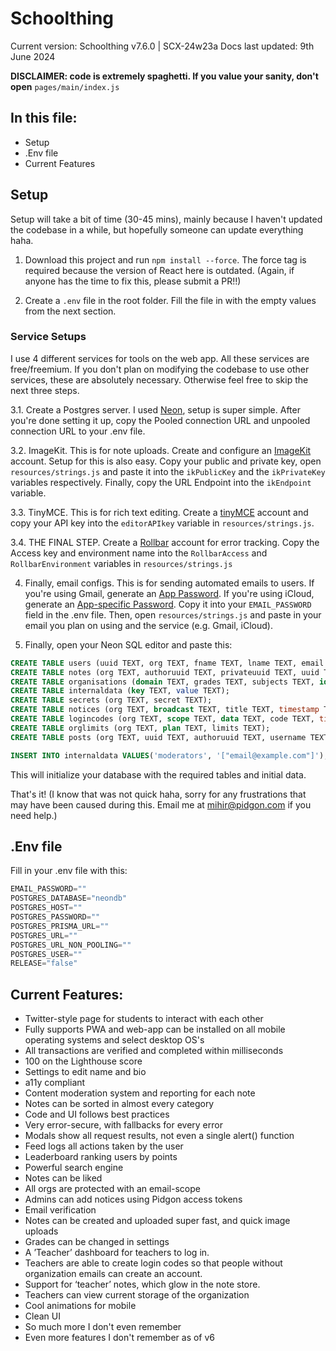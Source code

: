 # Schoolthing
Current version: Schoolthing v7.6.0 | SCX-24w23a
Docs last updated: 9th June 2024

**DISCLAIMER: code is extremely spaghetti. If you value your sanity, don't open** `pages/main/index.js`

## In this file:
- Setup
- .Env file
- Current Features

## Setup
Setup will take a bit of time (30-45 mins), mainly because I haven't updated the codebase in a while, but hopefully someone can update everything haha.
1. Download this project and run `npm install --force`. The force tag is required because the version of React here is outdated. (Again, if anyone has the time to fix this, please submit a PR!!)

2. Create a `.env` file in the root folder. Fill the file in with the empty values from the next section.

### Service Setups
I use 4 different services for tools on the web app. All these services are free/freemium. If you don't plan on modifying the codebase to use other services, these are absolutely necessary. Otherwise feel free to skip the next three steps.

3.1. Create a Postgres server. I used [Neon](https://neon.tech), setup is super simple. After you're done setting it up, copy the Pooled connection URL and unpooled connection URL to your .env file.

3.2. ImageKit. This is for note uploads. Create and configure an [ImageKit](https://imagekit.io/) account. Setup for this is also easy. Copy your public and private key, open `resources/strings.js` and paste it into the `ikPublicKey` and the `ikPrivateKey` variables respectively. Finally, copy the URL Endpoint into the `ikEndpoint` variable.

3.3. TinyMCE. This is for rich text editing. Create a [tinyMCE](https://www.tiny.cloud/) account and copy your API key into the `editorAPIkey` variable in `resources/strings.js`.

3.4. THE FINAL STEP. Create a [Rollbar](https://rollbar.com/) account for error tracking. Copy the Access key and environment name into the `RollbarAccess` and `RollbarEnvironment` variables in `resources/strings.js`

4. Finally, email configs. This is for sending automated emails to users. If you're using Gmail, generate an [App Password](https://support.google.com/mail/answer/185833?hl=en). If you're using iCloud, generate an [App-specific Password](https://support.apple.com/en-us/102654). Copy it into your `EMAIL_PASSWORD` field in the .env file. Then, open `resources/strings.js` and paste in your email you plan on using and the service (e.g. Gmail, iCloud).

5. Finally, open your Neon SQL editor and paste this:
```sql
CREATE TABLE users (uuid TEXT, org TEXT, fname TEXT, lname TEXT, email TEXT, password TEXT, class TEXT, verified BOOLEAN, points INT, feed TEXT, notes TEXT, liked TEXT, bio TEXT, badges TEXT, teacher BOOLEAN, storage TEXT, vapid TEXT, accentcolor INT)
CREATE TABLE notes (org TEXT, authoruuid TEXT, privateuuid TEXT, uuid TEXT, fname TEXT, class TEXT, title TEXT, content TEXT, purchases INT, likes INT, imgs INT, points INT, subject TEXT, teacher BOOLEAN);
CREATE TABLE organisations (domain TEXT, grades TEXT, subjects TEXT, id TEXT, name TEXT);
CREATE TABLE internaldata (key TEXT, value TEXT);
CREATE TABLE secrets (org TEXT, secret TEXT);
CREATE TABLE notices (org TEXT, broadcast TEXT, title TEXT, timestamp TEXT, content TEXT);
CREATE TABLE logincodes (org TEXT, scope TEXT, data TEXT, code TEXT, timestamp TEXT);
CREATE TABLE orglimits (org TEXT, plan TEXT, limits TEXT);
CREATE TABLE posts (org TEXT, uuid TEXT, authoruuid TEXT, username TEXT, title TEXT, content TEXT, timestamp TEXT, replies TEXT, likes TEXT, email TEXT);

INSERT INTO internaldata VALUES('moderators', '["email@example.com"]');
```
This will initialize your database with the required tables and initial data.

That's it! (I know that was not quick haha, sorry for any frustrations that may have been caused during this. Email me at mihir@pidgon.com if you need help.)

## .Env file

Fill in your .env file with this:
```js
EMAIL_PASSWORD=""
POSTGRES_DATABASE="neondb"
POSTGRES_HOST=""
POSTGRES_PASSWORD=""
POSTGRES_PRISMA_URL=""
POSTGRES_URL=""
POSTGRES_URL_NON_POOLING=""
POSTGRES_USER=""
RELEASE="false"
```


## Current Features:
- Twitter-style page for students to interact with each other
- Fully supports PWA and web-app can be installed on all mobile operating systems and select desktop OS's
- All transactions are verified and completed within milliseconds
- 100 on the Lighthouse score
- Settings to edit name and bio
- a11y compliant
- Content moderation system and reporting for each note
- Notes can be sorted in almost every category
- Code and UI follows best practices
- Very error-secure, with fallbacks for every error
- Modals show all request results, not even a single alert() function
- Feed logs all actions taken by the user
- Leaderboard ranking users by points
- Powerful search engine
- Notes can be liked
- All orgs are protected with an email-scope
- Admins can add notices using Pidgon access tokens
- Email verification
- Notes can be created and uploaded super fast, and quick image uploads
- Grades can be changed in settings
- A ’Teacher’ dashboard for teachers to log in.
- Teachers are able to create login codes so that people without organization emails can create an account.
- Support for ‘teacher’ notes, which glow in the note store.
- Teachers can view current storage of the organization
- Cool animations for mobile
- Clean UI
- So much more I don't even remember
- Even more features I don't remember as of v6

